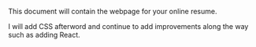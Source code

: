 This document will contain the webpage for your online resume.

I will add CSS afterword and continue to add improvements along the way such as adding React.

